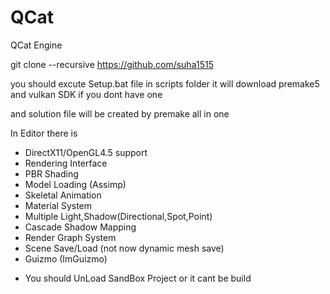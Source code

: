 # QCat
QCat Engine

git clone --recursive https://github.com/suha1515

you should excute Setup.bat file in scripts folder
it will download premake5 and vulkan SDK if you dont have one

and solution file will be created by premake all in one

In Editor 
there is 
 - DirectX11/OpenGL4.5 support 
 - Rendering Interface
 - PBR Shading
 - Model Loading (Assimp)
 - Skeletal Animation
 - Material System
 - Multiple Light,Shadow(Directional,Spot,Point)
 - Cascade Shadow Mapping
 - Render Graph System
 - Scene Save/Load (not now dynamic mesh save)
 - Guizmo (ImGuizmo)

* You should UnLoad SandBox Project or it cant be build 
